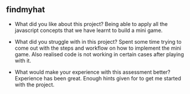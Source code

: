 ## findmyhat

- What did you like about this project?
Being able to apply all the javascript concepts that we have learnt to build a mini game.

- What did you struggle with in this project?
Spent some time trying to come out with the steps and workflow on how to implement the mini game. Also realised code is not working in certain cases after playing with it.

- What would make your experience with this assessment better?
Experience has been great. Enough hints given for to get me started with the project.
